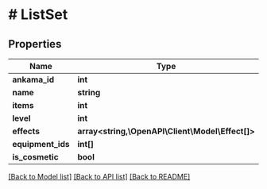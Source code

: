 # # ListSet

## Properties

Name | Type | Description | Notes
------------ | ------------- | ------------- | -------------
**ankama_id** | **int** |  | [optional]
**name** | **string** |  | [optional]
**items** | **int** | amount | [optional]
**level** | **int** |  | [optional]
**effects** | **array<string,\OpenAPI\Client\Model\Effect[]>** |  | [optional]
**equipment_ids** | **int[]** |  | [optional]
**is_cosmetic** | **bool** |  | [optional]

[[Back to Model list]](../../README.md#models) [[Back to API list]](../../README.md#endpoints) [[Back to README]](../../README.md)
